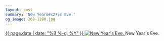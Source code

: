 ```yaml
---
layout: post
summary: 'New Year&#x27;s Eve.'
og_image: 268-1280.jpg
---
```


<p>
 <time>
  <a href="/268">
   {{ page.date | date: "%B %-d, %Y" }}
  </a>
 </time>
 <a href="/268">
  <img alt="New Year's Eve." sizes="(min-width: 700px) 50vw, calc(100vw - 2rem)" src="{{ site.assets_url }}/268-640.jpg" srcset="{{ site.assets_url }}/268-1280.jpg 1280w, {{ site.assets_url }}/268-960.jpg 960w, {{ site.assets_url }}/268-640.jpg 640w, {{ site.assets_url }}/268-320.jpg 320w"/>
 </a>
 <span>
  New Year's Eve.
 </span>
</p>
